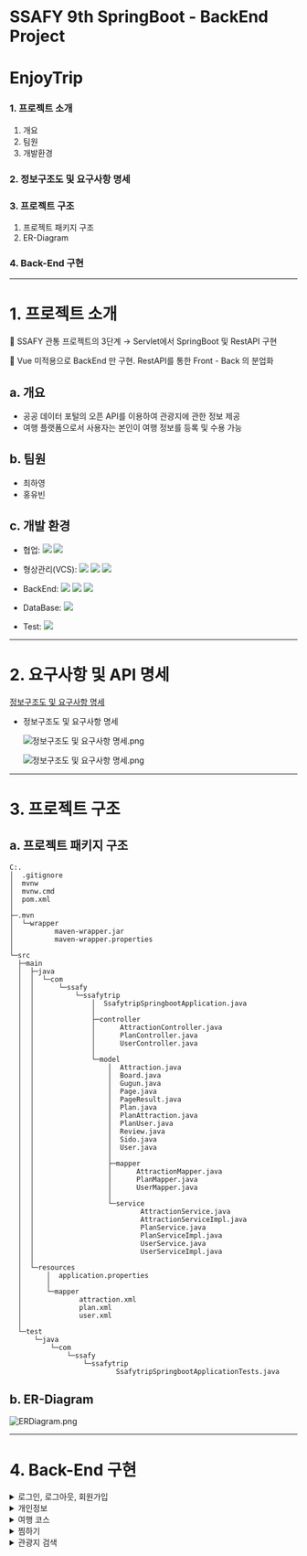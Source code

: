 # SSAFY 9th SpringBoot - BackEnd Project

# EnjoyTrip

### 1. 프로젝트 소개

1. 개요
2. 팀원
3. 개발환경

### 2. 정보구조도 및 요구사항 명세

### 3. 프로젝트 구조

1. 프로젝트 패키지 구조
2. ER-Diagram

### 4. Back-End 구현

---

# 1. 프로젝트 소개

📢 SSAFY 관통 프로젝트의 3단계 → Servlet에서 SpringBoot 및 RestAPI 구현

📢 Vue 미적용으로 BackEnd 만 구현. RestAPI를 통한 Front - Back 의 분업화

## a. 개요

- 공공 데이터 포털의 오픈 API를 이용하여 관광지에 관한 정보 제공
- 여행 플랫폼으로서 사용자는 본인이 여행 정보를 등록 및 수용 가능

## b. 팀원

- 최하영
- 홍유빈

## c. 개발 환경

- 협업:
  <img src="https://img.shields.io/badge/notion-000000?style=for-the-badge&logo=notion&logoColor=white">
  <img src="https://img.shields.io/badge/mattermost-0058CC?style=for-the-badge&logo=mattermost&logoColor=white">

- 형상관리(VCS):
  <img src="https://img.shields.io/badge/git-F05032?style=for-the-badge&logo=git&logoColor=white">
  <img src="https://img.shields.io/badge/github-181717?style=for-the-badge&logo=github&logoColor=white">
  <img src="https://img.shields.io/badge/gitlab-FC6D26?style=for-the-badge&logo=gitlab&logoColor=white">

- BackEnd:
  <img src="https://img.shields.io/badge/spring-6DB33F?style=for-the-badge&logo=spring&logoColor=white">
  <img src="https://img.shields.io/badge/java-007396?style=for-the-badge&logo=java&logoColor=white">
  <img src="https://img.shields.io/badge/mybatis-4479A1?style=for-the-badge&logo=mybatis&logoColor=white">
- DataBase:
  <img src="https://img.shields.io/badge/mysql-4479A1?style=for-the-badge&logo=mysql&logoColor=white">
- Test:
  <img src="https://img.shields.io/badge/talend-FF6D70?style=for-the-badge&logo=postman&logoColor=white">

---

# 2. 요구사항 및 API 명세

[정보구조도 및 요구사항 명세](https://www.notion.so/90b0b0df7d0f4d7fb0eb4d1e28a09fd6)

- 정보구조도 및 요구사항 명세

  ![정보구조도 및 요구사항 명세.png](img/data_structure_01.png)

  ![정보구조도 및 요구사항 명세.png](img/data_structure_02.png)

---

# 3. 프로젝트 구조

## a. 프로젝트 패키지 구조

```
C:.
│  .gitignore
│  mvnw
│  mvnw.cmd
│  pom.xml
│
├─.mvn
│  └─wrapper
│          maven-wrapper.jar
│          maven-wrapper.properties
│
└─src
  ├─main
  │  ├─java
  │  │  └─com
  │  │      └─ssafy
  │  │          └─ssafytrip
  │  │              │  SsafytripSpringbootApplication.java
  │  │              │
  │  │              ├─controller
  │  │              │      AttractionController.java
  │  │              │      PlanController.java
  │  │              │      UserController.java
  │  │              │
  │  │              └─model
  │  │                  │  Attraction.java
  │  │                  │  Board.java
  │  │                  │  Gugun.java
  │  │                  │  Page.java
  │  │                  │  PageResult.java
  │  │                  │  Plan.java
  │  │                  │  PlanAttraction.java
  │  │                  │  PlanUser.java
  │  │                  │  Review.java
  │  │                  │  Sido.java
  │  │                  │  User.java
  │  │                  │
  │  │                  ├─mapper
  │  │                  │      AttractionMapper.java
  │  │                  │      PlanMapper.java
  │  │                  │      UserMapper.java
  │  │                  │
  │  │                  └─service
  │  │                          AttractionService.java
  │  │                          AttractionServiceImpl.java
  │  │                          PlanService.java
  │  │                          PlanServiceImpl.java
  │  │                          UserService.java
  │  │                          UserServiceImpl.java
  │  │
  │  └─resources
  │      │  application.properties
  │      │
  │      └─mapper
  │              attraction.xml
  │              plan.xml
  │              user.xml
  │
  └─test
      └─java
          └─com
              └─ssafy
                  └─ssafytrip
                          SsafytripSpringbootApplicationTests.java
```

## b. ER-Diagram

![ERDiagram.png](img/ERDiagram.png)

---

# 4. Back-End 구현

<details>
<summary>로그인, 로그아웃, 회원가입</summary>
<div markdown="1">

- 로그인
  ![로그인.png](img/login.png)
- 로그아웃
  ![로그아웃.png](img/logout.png)
- 회원가입
  ![회원가입.png](img/signin.png)

</div>
</details>

<details>
<summary>개인정보</summary>
<div markdown="1">

- 개인정보 수정
  ![개인정보 수정.png](img/modify_personalinfo.png)
- 개인정보 조회
  ![개인정보조회.png](img/view_personalinfo.png)
- 나의 여행지 조회(찜한 여행지 조회)
  ![내가 찜한 장소 조회.png](img/view_my_hotplace.png)

</div>
</details>

<details>
<summary>여행 코스</summary>
<div markdown="1">

- 여행 코스 설정

  - 여행 코스 생성
    ![계획 생성.png](img/create_plan.png)
  - 여행 세부 계획 설정
    ![세부 계획 설정.png](img/modify_detail_plan.png)
  - 여행 세부 계획 반환
    ![여행세부계획 반환.png](img/view_plan.png)

- 나의 여행 코스

  - 나의 여행 코스 조회
    ![나의 여행 코스 조회.png](img/view_my_plan.png)
  - 나의 여행 코스 삭제
    ![플랜 삭제.png](img/delete_plan.png)

- 나의 여행 코스 공유
  - 여행 코스 참여자 추가
    ![여행 계획 참여자 추가.png](img/add_crewmember.png)
  - 여행 코스 참여자 삭제
    ![여행계획 참여자 삭제.png](img/delete_crewmember.png)
  - 여행 코스 참여자 조회
    ![여행계획 참여자 조회.png](img/view_crewmember.png)

</div>
</details>

<details>
<summary>찜하기</summary>
<div markdown="1">

- 찜

  - 내가 좋아하는 장소 찜하기
    ![내가 좋아하는 장소 찜하기.png](img/add_my_hotplace.png)
  - 내가 찜한 장소 조회하기
    ![내가 찜한 장소 조회하기.png](img/search_by_gugun.png)

</div>
</details>

<details>
<summary>관광지 검색</summary>
<div markdown="1">

- 관광지 정보 검색
  ![관광지 정보 검색.png](img/search_attraction.png)
- 관광지 구-군 조회
  ![구군조회.png](img/search_by_gugun.png)
- 관광지 시-도 조회
  ![시도 조회.png](img/search_by_city.png)
- 관광지 카테고리별 조회
  ![카테고리별 관광지 반환.png](img/search_by_category.png)

</div>
</details>

